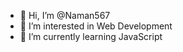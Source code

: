 - 👋 Hi, I’m @Naman567
- 👀 I’m interested in Web Development
- 🌱 I’m currently learning JavaScript


<!---
Naman567/Naman567 is a ✨ special ✨ repository because its `README.md` (this file) appears on your GitHub profile.
You can click the Preview link to take a look at your changes.
--->

